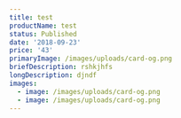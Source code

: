 ```yaml
---
title: test
productName: test
status: Published
date: '2018-09-23'
price: '43'
primaryImage: /images/uploads/card-og.png
briefDescription: rshkjhfs
longDescription: djndf
images:
  - image: /images/uploads/card-og.png
  - image: /images/uploads/card-og.png
---
```



